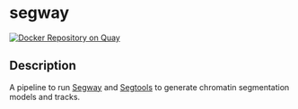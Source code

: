 # segway

[![Docker Repository on Quay](https://quay.io/repository/encode-dcc/segway/status "Docker Repository on Quay")](https://quay.io/repository/encode-dcc/segway)


## Description

A pipeline to run [Segway](https://segway.hoffmanlab.org/) and [Segtools](https://hoffmanlab.org/proj/segtools/) to generate chromatin segmentation models and tracks.
